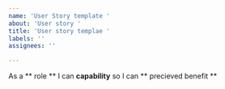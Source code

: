 ```yaml
---
name: 'User Story template '
about: 'User story '
title: 'User story templae '
labels: ''
assignees: ''

---
```


As a ** role ** I can **capability** so I can ** precieved benefit **
